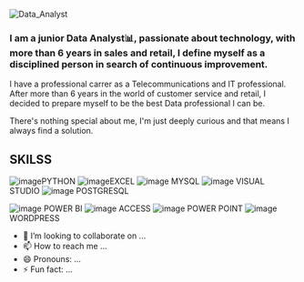 
![Data_Analyst](https://github.com/Israelhoyos/Israelhoyos/assets/124594343/18244438-fd5b-4a44-b824-6b05d3e2efa8)


### I am a junior Data Analyst📊, passionate about technology, with more than 6 years in sales and retail, I define myself as a disciplined person in search of continuous improvement.


I have a professional carrer as a Telecommunications and IT professional.
After more than 6 years in the world of customer service and retail, I decided to prepare myself to be the best Data professional I can be.

There's nothing special about me, I'm just deeply curious and that means I always find a solution.

## SKILSS
![image](https://github.com/Israelhoyos/Israelhoyos/assets/124594343/04835ad6-68d6-4b6b-9ae2-16a76cfe13b0)PYTHON                  ![image](https://github.com/Israelhoyos/Israelhoyos/assets/124594343/9036d157-c8d0-4b3e-bcfd-9003badcd07c)EXCEL                 ![image](https://github.com/Israelhoyos/Israelhoyos/assets/124594343/7ef20068-fb7c-4436-9fe3-4cbc91bb15b8) MYSQL                 ![image](https://github.com/Israelhoyos/Israelhoyos/assets/124594343/f3014cef-7aea-4430-b646-66f4980276df)  VISUAL STUDIO                ![image](https://github.com/Israelhoyos/Israelhoyos/assets/124594343/b01fa717-329f-4aa2-9317-9bf206ade1af)  POSTGRESQL


![image](https://github.com/Israelhoyos/Israelhoyos/assets/124594343/95e66086-7494-4334-ab45-aa6a2a6f65f4) POWER BI                ![image](https://github.com/Israelhoyos/Israelhoyos/assets/124594343/bd2e6d4c-99f6-4f33-b1e5-e7d5a7feca9d)    ACCESS              ![image](https://github.com/Israelhoyos/Israelhoyos/assets/124594343/9345f437-2a0c-4c10-ad46-3a8b192f5307) POWER POINT                  ![image](https://github.com/Israelhoyos/Israelhoyos/assets/124594343/0c3c3e71-2cd1-44be-9056-838ecb71805c) WORDPRESS








- 💞️ I’m looking to collaborate on ...
- 📫 How to reach me ...
- 😄 Pronouns: ...
- ⚡ Fun fact: ...

<!---
Israelhoyos/Israelhoyos is a ✨ special ✨ repository because its `README.md` (this file) appears on your GitHub profile.
You can click the Preview link to take a look at your changes.
--->

